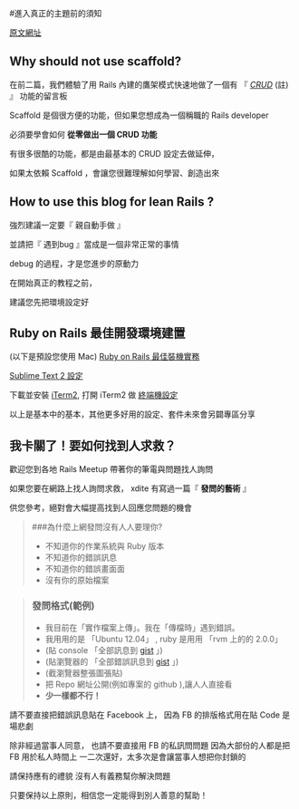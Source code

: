 #進入真正的主題前的須知

[原文網址](http://rails101s.logdown.com/posts/210429-1-2)

## Why should not use scaffold?

在前二篇，我們體驗了用 Rails 內建的鷹架模式快速地做了一個有 『 *[CRUD](http://rails101s.logdown.com/posts/210435)* (註) 』 功能的留言板

Scaffold 是個很方便的功能，但如果您想成為一個稱職的 Rails developer 

必須要學會如何 **從零做出一個 CRUD 功能**

有很多很酷的功能，都是由最基本的 CRUD 設定去做延伸，

如果太依賴 Scaffold ，會讓您很難理解如何學習、創造出來






## How to use this blog for lean Rails ?

強烈建議一定要『 親自動手做 』

並請把『 遇到bug 』當成是一個非常正常的事情

debug 的過程，才是您進步的原動力

在開始真正的教程之前，

建議您先把環境設定好


## Ruby on Rails 最佳開發環境建置

(以下是預設您使用 Mac)
[Ruby on Rails 最佳裝機實務](https://github.com/rocodev/guides/wiki/setup-mac-development)

[Sublime Text 2 設定](https://github.com/rocodev/guides/wiki/setup-texteditor-environment) 

下載並安裝 [iTerm2](http://www.iterm2.com/), 打開 iTerm2 做  [終端機設定](https://github.com/rocodev/guides/wiki/setup-termnial-environment)

以上是基本中的基本，其他更多好用的設定、套件未來會另闢專區分享


## 我卡關了！要如何找到人求救？

歡迎您到各地 Rails Meetup 帶著你的筆電與問題找人詢問

如果您要在網路上找人詢問求救， xdite 有寫過一篇『 **發問的藝術** 』

供您參考，絕對會大幅提高找到人回應您問題的機會

> ###為什麼上網發問沒有⼈人要理你?
> 
> - 不知道你的作業系統與 Ruby 版本
> - 不知道你的錯誤訊息
> - 不知道你的錯誤畫⾯面
> - 沒有你的原始檔案


> ### 發問格式(範例)
>
> - 我目前在「實作檔案上傳」。我在「傳檔時」遇到錯誤。
> - 我⽤用的是 「Ubuntu 12.04」 , ruby 是⽤用 「rvm 上的的 2.0.0」
> - (貼 console 「全部訊息到 [gist](https://gist.github.com/) 」)
> - (貼瀏覽器的 「全部錯誤訊息到 [gist](https://gist.github.com/) 」)
> - (截瀏覽器整張圖張貼)
> - 把 Repo 網址公開(例如專案的 github ),讓⼈人直接看
> - **少⼀樣都不⾏！**

請不要直接把錯誤訊息貼在 Facebook 上，
因為 FB 的排版格式用在貼 Code 是場悲劇

除非經過當事人同意，
也請不要直接用 FB 的私訊問問題
因為大部份的人都是把 FB 用於私人時間上
一二次還好，太多次是會讓當事人想把你封鎖的

請保持應有的禮貌
沒有人有義務幫你解決問題

只要保持以上原則，相信您一定能得到別人善意的幫助！


